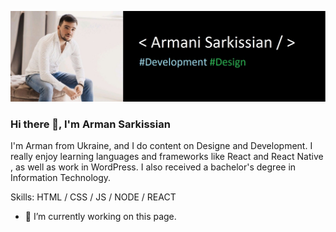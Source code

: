 ![Design and Development](https://github.com/SarkissArmaniUS/Armani-Sarkissian/blob/main/Armani_GH_Port.jpg)

### Hi there 👋, I'm Arman Sarkissian

I'm Arman from Ukraine, and I do content on Designe and Development. I really enjoy learning languages and frameworks like React and React Native , as well as work in WordPress. I also received a bachelor's degree in Information Technology.

Skills: HTML / CSS / JS / NODE / REACT

- 🔭 I’m currently working on this page.
